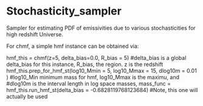 # Stochasticity_sampler
Sampler for estimating PDF of emissivities due to various stochasticities for high redshift Universe.


For chmf, a simple hmf instance can be obtained via:

hmf_this = chmf(z=5, delta_bias=0.0, R_bias = 5)    #delta_bias is a global delta_bias for this instance, R_bias, the region. z is the redshift
hmf_this.prep_for_hmf_st(log10_Mmin = 5, log10_Mmax = 15, dlog10m = 0.01 )              #log10_Min minimum mass for hmf, log10_Mmax is the maximu, and                                                                                              #dlog10m is the interval length in log space
masses, mass_func = hmf_this.run_hmf_st(delta_bias = -0.6828119768123684)                #Note, this one will actually be used
